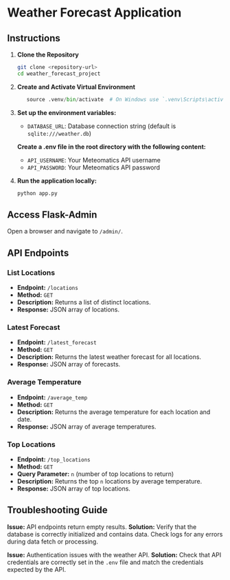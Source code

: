 # Weather Forecast Application

## Instructions

1. **Clone the Repository**

   ```bash
   git clone <repository-url>
   cd weather_forecast_project

2. **Create and Activate Virtual Environment**

   ```python -m venv .venv
      source .venv/bin/activate  # On Windows use `.venv\Scripts\activate`


3. **Set up the environment variables:**
   - `DATABASE_URL`: Database connection string (default is `sqlite:///weather.db`)

   **Create a .env file in the root directory with the following content:**
   - `API_USERNAME`: Your Meteomatics API username
   - `API_PASSWORD`: Your Meteomatics API password
   

4. **Run the application locally:**
   ```bash
   python app.py
## Access Flask-Admin

Open a browser and navigate to `/admin/`.

## API Endpoints

### List Locations
- **Endpoint:** `/locations`
- **Method:** `GET`
- **Description:** Returns a list of distinct locations.
- **Response:** JSON array of locations.

### Latest Forecast
- **Endpoint:** `/latest_forecast`
- **Method:** `GET`
- **Description:** Returns the latest weather forecast for all locations.
- **Response:** JSON array of forecasts.

### Average Temperature
- **Endpoint:** `/average_temp`
- **Method:** `GET`
- **Description:** Returns the average temperature for each location and date.
- **Response:** JSON array of average temperatures.

### Top Locations
- **Endpoint:** `/top_locations`
- **Method:** `GET`
- **Query Parameter:** `n` (number of top locations to return)
- **Description:** Returns the top `n` locations by average temperature.
- **Response:** JSON array of top locations.

## Troubleshooting Guide

**Issue:** API endpoints return empty results.
**Solution:** Verify that the database is correctly initialized and contains data. Check logs for any errors during data fetch or processing.

**Issue:** Authentication issues with the weather API.
**Solution:** Check that API credentials are correctly set in the `.env` file and match the credentials expected by the API.





